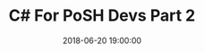---
layout: post
title: "C# For PoSH Devs Part 2"
description: "Using PowerShell knowledge to learn C# Part 2"
date: 2018-06-20 19:00:00
comments: true
keywords: ".Net Core, dotnet core, CSharp, C#"
category: Development
tags:
- powershell
- csharp
- C#
---